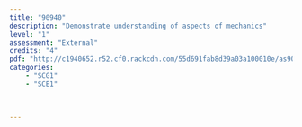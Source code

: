 ```yaml
---
title: "90940"
description: "Demonstrate understanding of aspects of mechanics"
level: "1"
assessment: "External"
credits: "4"
pdf: "http://c1940652.r52.cf0.rackcdn.com/55d691fab8d39a03a100010e/as90940.pdf"
categories:
    - "SCG1"
    - "SCE1"
    
    
    
---
```

